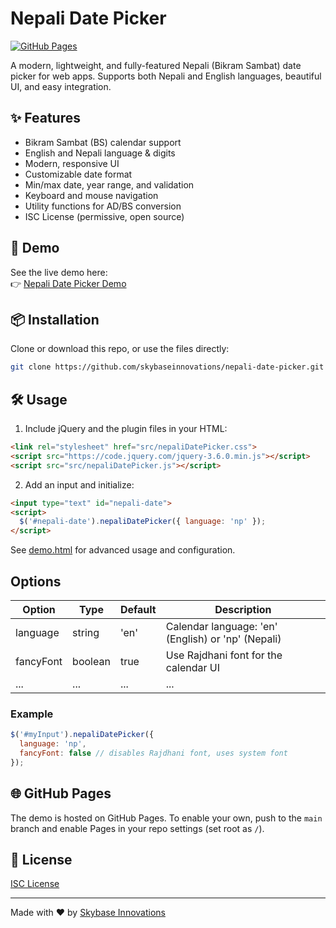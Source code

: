 # Nepali Date Picker

[![GitHub Pages](https://img.shields.io/badge/demo-online-blue?logo=github)](https://skybaseinnovations.github.io/nepali-date-picker/demo.html)

A modern, lightweight, and fully-featured Nepali (Bikram Sambat) date picker for web apps. Supports both Nepali and English languages, beautiful UI, and easy integration.

## ✨ Features
- Bikram Sambat (BS) calendar support
- English and Nepali language & digits
- Modern, responsive UI
- Customizable date format
- Min/max date, year range, and validation
- Keyboard and mouse navigation
- Utility functions for AD/BS conversion
- ISC License (permissive, open source)

## 🚀 Demo
See the live demo here:  
👉 [Nepali Date Picker Demo](https://skybaseinnovations.github.io/nepali-date-picker/demo.html)

## 📦 Installation
Clone or download this repo, or use the files directly:

```sh
git clone https://github.com/skybaseinnovations/nepali-date-picker.git
```

## 🛠 Usage
1. Include jQuery and the plugin files in your HTML:

```html
<link rel="stylesheet" href="src/nepaliDatePicker.css">
<script src="https://code.jquery.com/jquery-3.6.0.min.js"></script>
<script src="src/nepaliDatePicker.js"></script>
```

2. Add an input and initialize:

```html
<input type="text" id="nepali-date">
<script>
  $('#nepali-date').nepaliDatePicker({ language: 'np' });
</script>
```

See [demo.html](demo.html) for advanced usage and configuration.

## Options

| Option      | Type    | Default | Description                                      |
|------------ |---------|---------|--------------------------------------------------|
| language    | string  | 'en'    | Calendar language: 'en' (English) or 'np' (Nepali) |
| fancyFont   | boolean | true    | Use Rajdhani font for the calendar UI            |
| ...         | ...     | ...     | ...                                              |

### Example

```js
$('#myInput').nepaliDatePicker({
  language: 'np',
  fancyFont: false // disables Rajdhani font, uses system font
});
```

## 🌐 GitHub Pages
The demo is hosted on GitHub Pages. To enable your own, push to the `main` branch and enable Pages in your repo settings (set root as `/`).

## 📄 License
[ISC License](LICENSE)

---

Made with ❤️ by [Skybase Innovations](https://github.com/skybaseinnovations) 
